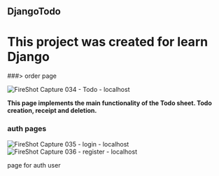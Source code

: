 ## DjangoTodo
# This project was created for learn Django

###> order page
> 
![FireShot Capture 034 - Todo - localhost](https://user-images.githubusercontent.com/99971966/229567286-f9f866e7-3566-4753-b6a2-9331001178b1.png)

**This page implements the main functionality of the Todo sheet. Todo creation, receipt and deletion.**


### auth pages
![FireShot Capture 035 - login - localhost](https://user-images.githubusercontent.com/99971966/229572704-564ec05e-cd30-4b11-ac48-1c814bd988a0.png)
![FireShot Capture 036 - register - localhost](https://user-images.githubusercontent.com/99971966/229572717-796015f6-e87f-4652-b756-0f8659a40318.png)

page for auth user
